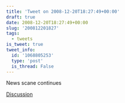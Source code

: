 ```yaml
---
title: 'Tweet on 2008-12-20T18:27:49+00:00'
draft: true
date: 2008-12-20T18:27:49+00:00
slug: '200812201827'
tags:
  - tweets
is_tweet: true
tweet_info:
  id: '1068805253'
  type: 'post'
  is_thread: False
---
```




News scane continues

[Discussion](https://x.com/sytelus/status/1068805253)
